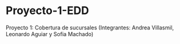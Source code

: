 # Proyecto-1-EDD
Proyecto 1: Cobertura de sucursales (Integrantes: Andrea Villasmil, Leonardo Aguiar y Sofia Machado)
